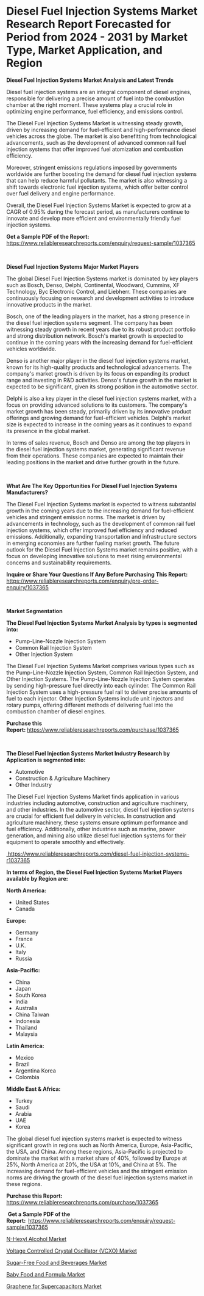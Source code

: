 <p><h1>Diesel Fuel Injection Systems Market Research Report Forecasted for Period from 2024 -  2031 by Market Type, Market Application, and Region</h1></p><p><strong>Diesel Fuel Injection Systems Market Analysis and Latest Trends</strong></p>
<p><p>Diesel fuel injection systems are an integral component of diesel engines, responsible for delivering a precise amount of fuel into the combustion chamber at the right moment. These systems play a crucial role in optimizing engine performance, fuel efficiency, and emissions control.</p><p>The Diesel Fuel Injection Systems Market is witnessing steady growth, driven by increasing demand for fuel-efficient and high-performance diesel vehicles across the globe. The market is also benefitting from technological advancements, such as the development of advanced common rail fuel injection systems that offer improved fuel atomization and combustion efficiency.</p><p>Moreover, stringent emissions regulations imposed by governments worldwide are further boosting the demand for diesel fuel injection systems that can help reduce harmful pollutants. The market is also witnessing a shift towards electronic fuel injection systems, which offer better control over fuel delivery and engine performance.</p><p>Overall, the Diesel Fuel Injection Systems Market is expected to grow at a CAGR of 0.95% during the forecast period, as manufacturers continue to innovate and develop more efficient and environmentally friendly fuel injection systems.</p></p>
<p><strong>Get a Sample PDF of the Report:&nbsp;</strong> <a href="https://www.reliableresearchreports.com/enquiry/request-sample/1037365">https://www.reliableresearchreports.com/enquiry/request-sample/1037365</a></p>
<p>&nbsp;</p>
<p><strong>Diesel Fuel Injection Systems Major Market Players</strong></p>
<p><p>The global Diesel Fuel Injection Systems market is dominated by key players such as Bosch, Denso, Delphi, Continental, Woodward, Cummins, XF Technology, Byc Electronic Control, and Liebherr. These companies are continuously focusing on research and development activities to introduce innovative products in the market. </p><p>Bosch, one of the leading players in the market, has a strong presence in the diesel fuel injection systems segment. The company has been witnessing steady growth in recent years due to its robust product portfolio and strong distribution network. Bosch's market growth is expected to continue in the coming years with the increasing demand for fuel-efficient vehicles worldwide.</p><p>Denso is another major player in the diesel fuel injection systems market, known for its high-quality products and technological advancements. The company's market growth is driven by its focus on expanding its product range and investing in R&D activities. Denso's future growth in the market is expected to be significant, given its strong position in the automotive sector.</p><p>Delphi is also a key player in the diesel fuel injection systems market, with a focus on providing advanced solutions to its customers. The company's market growth has been steady, primarily driven by its innovative product offerings and growing demand for fuel-efficient vehicles. Delphi's market size is expected to increase in the coming years as it continues to expand its presence in the global market.</p><p>In terms of sales revenue, Bosch and Denso are among the top players in the diesel fuel injection systems market, generating significant revenue from their operations. These companies are expected to maintain their leading positions in the market and drive further growth in the future.</p></p>
<p>&nbsp;</p>
<p><strong>What Are The Key Opportunities For Diesel Fuel Injection Systems Manufacturers?</strong></p>
<p><p>The Diesel Fuel Injection Systems market is expected to witness substantial growth in the coming years due to the increasing demand for fuel-efficient vehicles and stringent emission norms. The market is driven by advancements in technology, such as the development of common rail fuel injection systems, which offer improved fuel efficiency and reduced emissions. Additionally, expanding transportation and infrastructure sectors in emerging economies are further fueling market growth. The future outlook for the Diesel Fuel Injection Systems market remains positive, with a focus on developing innovative solutions to meet rising environmental concerns and sustainability requirements.</p></p>
<p><strong>Inquire or Share Your Questions If Any Before Purchasing This Report:</strong> <a href="https://www.reliableresearchreports.com/enquiry/pre-order-enquiry/1037365">https://www.reliableresearchreports.com/enquiry/pre-order-enquiry/1037365</a></p>
<p>&nbsp;</p>
<p><strong>Market Segmentation</strong></p>
<p><strong>The Diesel Fuel Injection Systems Market Analysis by types is segmented into:</strong></p>
<p><ul><li>Pump-Line-Nozzle Injection System</li><li>Common Rail Injection System</li><li>Other Injection System</li></ul></p>
<p><p>The Diesel Fuel Injection Systems Market comprises various types such as the Pump-Line-Nozzle Injection System, Common Rail Injection System, and Other Injection Systems. The Pump-Line-Nozzle Injection System operates by sending high-pressure fuel directly into each cylinder. The Common Rail Injection System uses a high-pressure fuel rail to deliver precise amounts of fuel to each injector. Other Injection Systems include unit injectors and rotary pumps, offering different methods of delivering fuel into the combustion chamber of diesel engines.</p></p>
<p><strong>Purchase this Report:&nbsp;</strong><a href="https://www.reliableresearchreports.com/purchase/1037365">https://www.reliableresearchreports.com/purchase/1037365</a></p>
<p>&nbsp;</p>
<p><strong>The Diesel Fuel Injection Systems Market Industry Research by Application is segmented into:</strong></p>
<p><ul><li>Automotive</li><li>Construction & Agriculture Machinery</li><li>Other Industry</li></ul></p>
<p><p>The Diesel Fuel Injection Systems Market finds application in various industries including automotive, construction and agriculture machinery, and other industries. In the automotive sector, diesel fuel injection systems are crucial for efficient fuel delivery in vehicles. In construction and agriculture machinery, these systems ensure optimum performance and fuel efficiency. Additionally, other industries such as marine, power generation, and mining also utilize diesel fuel injection systems for their equipment to operate smoothly and effectively.</p></p>
<p><a href="https://www.reliableresearchreports.com/diesel-fuel-injection-systems-r1037365">&nbsp;https://www.reliableresearchreports.com/diesel-fuel-injection-systems-r1037365</a></p>
<p><strong>In terms of Region, the Diesel Fuel Injection Systems Market Players available by Region are:</strong></p>
<p>
    <p> <strong> North America: </strong>
        <ul>
            <li>United States</li>
            <li>Canada</li>
        </ul>
        </p> 
    <p> <strong> Europe: </strong>
        <ul>
            <li>Germany</li>
            <li>France</li>
            <li>U.K.</li>
            <li>Italy</li>
            <li>Russia</li>
        </ul>
        </p> 
    <p> <strong> Asia-Pacific: </strong>
        <ul>
            <li>China</li>
            <li>Japan</li>
            <li>South Korea</li>
            <li>India</li>
            <li>Australia</li>
            <li>China Taiwan</li>
            <li>Indonesia</li>
            <li>Thailand</li>
            <li>Malaysia</li>
        </ul>
        </p> 
    <p> <strong> Latin America: </strong>
        <ul>
            <li>Mexico</li>
            <li>Brazil</li>
            <li>Argentina Korea</li>
            <li>Colombia</li>
        </ul>
        </p> 
    <p> <strong> Middle East & Africa: </strong>
        <ul>
            <li>Turkey</li>
            <li>Saudi</li>
            <li>Arabia</li>
            <li>UAE</li>
            <li>Korea</li>
        </ul>
    </p>
    </p>
<p><p>The global diesel fuel injection systems market is expected to witness significant growth in regions such as North America, Europe, Asia-Pacific, the USA, and China. Among these regions, Asia-Pacific is projected to dominate the market with a market share of 40%, followed by Europe at 25%, North America at 20%, the USA at 10%, and China at 5%. The increasing demand for fuel-efficient vehicles and the stringent emission norms are driving the growth of the diesel fuel injection systems market in these regions.</p></p>
<p><strong>Purchase this Report: </strong><a href="https://www.reliableresearchreports.com/purchase/1037365">https://www.reliableresearchreports.com/purchase/1037365</a></p>
<p>&nbsp;<strong>Get a Sample PDF of the Report:&nbsp;&nbsp;</strong><a href="https://www.reliableresearchreports.com/enquiry/request-sample/1037365">https://www.reliableresearchreports.com/enquiry/request-sample/1037365</a></p>
<p><strong></strong></p>
<p><p><a href="https://medium.com/@charityrice1939/n-hexyl-alcohol-market-size-growth-and-industry-analysis-by-market-segmentation-and-regional-e786bbcf4b4c">N-Hexyl Alcohol Market</a></p><p><a href="https://issuu.com/reportprime-2/docs/voltage-controlled-crystal-oscillator-vcxo-market-">Voltage Controlled Crystal Oscillator (VCXO) Market</a></p><p><a href="https://github.com/NorbertYates/Market-Research-Report-List-6/blob/main/sugar-free-food-and-beverages-market.md">Sugar-Free Food and Beverages Market</a></p><p><a href="https://github.com/mdinislamsheik/Market-Research-Report-List-1/blob/main/baby-food-and-formula-market.md">Baby Food and Formula Market</a></p><p><a href="https://medium.com/@jewelmohr25/graphene-for-supercapacitors-market-size-is-growing-at-cagr-of-9-2-9ca240678825">Graphene for Supercapacitors Market</a></p></p>